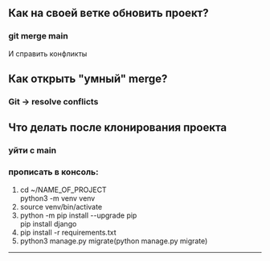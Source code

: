 ## Как на своей ветке обновить проект?

### git merge main

И справить конфликты 

## Как открыть "умный" merge?

### Git -> resolve conflicts

## Что делать после клонирования проекта
### уйти с main
### прописать в консоль:
1) cd ~/NAME_OF_PROJECT
<br> python3 -m venv venv
2) source venv/bin/activate
3) python -m pip install --upgrade pip
<br> pip install django
4) pip install -r requirements.txt
5) python3 manage.py migrate(python manage.py migrate)

*** 